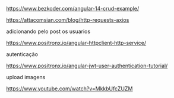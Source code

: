 https://www.bezkoder.com/angular-14-crud-example/

https://attacomsian.com/blog/http-requests-axios

adicionando pelo post os usuarios

https://www.positronx.io/angular-httpclient-http-service/

autenticação

https://www.positronx.io/angular-jwt-user-authentication-tutorial/

upload imagens

https://www.youtube.com/watch?v=MkkbUfcZUZM